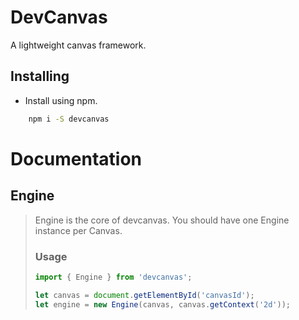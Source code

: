 # DevCanvas
A lightweight canvas framework.

## Installing
- Install using npm.
```bash
    npm i -S devcanvas
```

# Documentation

## Engine
>
> Engine is the core of devcanvas.  You should have one Engine instance per Canvas.
>
> ### Usage
> ```ts
> import { Engine } from 'devcanvas';
> 
> let canvas = document.getElementById('canvasId');
> let engine = new Engine(canvas, canvas.getContext('2d'));
> ```